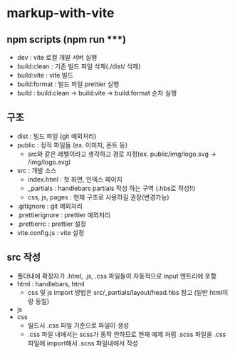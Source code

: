 # markup-with-vite



## npm scripts (npm run ***)
- dev           : vite 로컬 개발 서버 실행
- build:clean   : 기존 빌드 파일 삭제(./dist/ 삭제)
- build:vite    : vite 빌드
- build:format  : 빌드 파일 prettier 실행
- build         : build:clean -> build:vite -> build:format 순차 실행


## 구조
- dist    : 빌드 파일 (git 예외처리)
- public  : 정적 파일들 (ex. 이미지, 폰트 등)
  - src와 같은 레벨이라고 생각하고 경로 지정(ex. public/img/logo.svg -> /img/logo.svg)
- src     : 개발 소스
  - index.html     : 첫 화면, 인덱스 페이지
  - _partials      : handlebars partials 작성 하는 구역 (.hbs로 작성!!)
  - css, js, pages : 현재 구조로 사용하길 권장(변경가능)
- .gitignore       : git 예외처리
- .prettierignore  : prettier 예외처리
- .prettierrc      : prettier 설정
- vite.config.js   : vite 설정


## src 작성
- 폴더내에 확장자가 .html, .js, .css 파일들이 자동적으로 input 엔트리에 포함
- html  : handlebars, html
  - css 및 js import 방법은 src/_partials/layout/head.hbs 참고 (일반 html이랑 동일)
- js
- css
  - 빌드시 .css 파일 기준으로 파일이 생성
  - .css 파일 내에서는 scss가 동작 안하므로 현재 예제 처럼 .scss 파일을 .css파일에 import해서 .scss 파일내에서 작성
